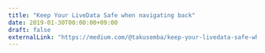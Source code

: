 ```yaml
---
title: "Keep Your LiveData Safe when navigating back"
date: 2019-01-30T00:00:00+09:00
draft: false
externalLink: "https://medium.com/@takusemba/keep-your-livedata-safe-when-navigating-back-92dd20029185"
---
```

